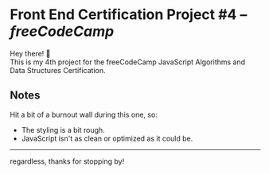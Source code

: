 # Front End Certification Project #4 – *freeCodeCamp*

Hey there! 👋  
This is my 4th project for the freeCodeCamp JavaScript Algorithms and Data Structures Certification.

## Notes

Hit a bit of a burnout wall during this one, so:

- The styling is a bit rough.
- JavaScript isn't as clean or optimized as it could be.

---

regardless, thanks for stopping by!
